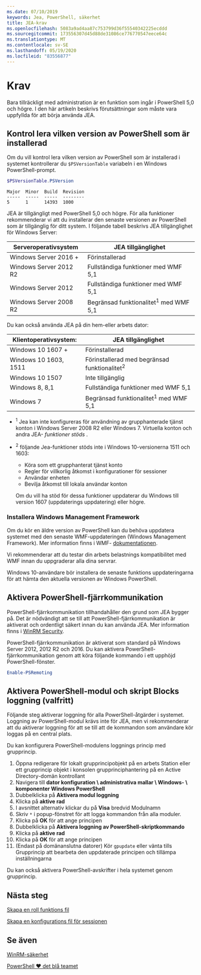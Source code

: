 ```yaml
---
ms.date: 07/10/2019
keywords: Jea, PowerShell, säkerhet
title: JEA-krav
ms.openlocfilehash: 5083a9ad4aa87c753799d36f55540342225ecddd
ms.sourcegitcommit: 173556307d45d88de31086ce776770547eece64c
ms.translationtype: MT
ms.contentlocale: sv-SE
ms.lasthandoff: 05/19/2020
ms.locfileid: "83556877"
---
```

# <a name="prerequisites"></a>Krav

Bara tillräckligt med administration är en funktion som ingår i PowerShell 5,0 och högre. I den här artikeln beskrivs förutsättningar som måste vara uppfyllda för att börja använda JEA.

## <a name="check-which-version-of-powershell-is-installed"></a>Kontrol lera vilken version av PowerShell som är installerad

Om du vill kontrol lera vilken version av PowerShell som är installerad i systemet kontrollerar du `$PSVersionTable` variabeln i en Windows PowerShell-prompt.

```powershell
$PSVersionTable.PSVersion
```

```Output
Major  Minor  Build  Revision
-----  -----  -----  --------
5      1      14393  1000
```

JEA är tillgängligt med PowerShell 5,0 och högre. För alla funktioner rekommenderar vi att du installerar den senaste versionen av PowerShell som är tillgänglig för ditt system. I följande tabell beskrivs JEA tillgänglighet för Windows Server:

| Serveroperativsystem |                JEA tillgänglighet                |
| ----------------------- | ---------------------------------------------- |
| Windows Server 2016 +    | Förinstallerad                                   |
| Windows Server 2012 R2  | Fullständiga funktioner med WMF 5,1                |
| Windows Server 2012     | Fullständiga funktioner med WMF 5,1                |
| Windows Server 2008 R2  | Begränsad funktionalitet<sup>1</sup> med WMF 5,1 |

Du kan också använda JEA på din hem-eller arbets dator:

| Klientoperativsystem: |                   JEA tillgänglighet                   |
| ----------------------- | ---------------------------------------------------- |
| Windows 10 1607 +        | Förinstallerad                                         |
| Windows 10 1603, 1511   | Förinstallerad med begränsad funktionalitet<sup>2</sup> |
| Windows 10 1507         | Inte tillgänglig                                        |
| Windows 8, 8,1          | Fullständiga funktioner med WMF 5,1                      |
| Windows 7               | Begränsad funktionalitet<sup>1</sup> med WMF 5,1       |

- <sup>1</sup> Jea kan inte konfigureras för användning av grupphanterade tjänst konton i Windows Server 2008 R2 eller Windows 7. Virtuella konton och andra JEA- *funktioner stöds* .

- <sup>2</sup> följande Jea-funktioner stöds inte i Windows 10-versionerna 1511 och 1603:

  - Köra som ett grupphanterat tjänst konto
  - Regler för villkorlig åtkomst i konfigurationer för sessioner
  - Användar enheten
  - Bevilja åtkomst till lokala användar konton

  Om du vill ha stöd för dessa funktioner uppdaterar du Windows till version 1607 (uppdaterings uppdatering) eller högre.

### <a name="install-windows-management-framework"></a>Installera Windows Management Framework

Om du kör en äldre version av PowerShell kan du behöva uppdatera systemet med den senaste WMF-uppdateringen (Windows Management Framework). Mer information finns i WMF- [dokumentationen](/powershell/scripting/wmf/overview).

Vi rekommenderar att du testar din arbets belastnings kompatibilitet med WMF innan du uppgraderar alla dina servrar.

Windows 10-användare bör installera de senaste funktions uppdateringarna för att hämta den aktuella versionen av Windows PowerShell.

## <a name="enable-powershell-remoting"></a>Aktivera PowerShell-fjärrkommunikation

PowerShell-fjärrkommunikation tillhandahåller den grund som JEA bygger på. Det är nödvändigt att se till att PowerShell-fjärrkommunikation är aktiverat och ordentligt säkert innan du kan använda JEA. Mer information finns i [WinRM Security](/powershell/scripting/learn/remoting/winrmsecurity).

PowerShell-fjärrkommunikation är aktiverat som standard på Windows Server 2012, 2012 R2 och 2016. Du kan aktivera PowerShell-fjärrkommunikation genom att köra följande kommando i ett upphöjd PowerShell-fönster.

```powershell
Enable-PSRemoting
```

## <a name="enable-powershell-module-and-script-block-logging-optional"></a>Aktivera PowerShell-modul och skript Blocks loggning (valfritt)

Följande steg aktiverar loggning för alla PowerShell-åtgärder i systemet. Loggning av PowerShell-modul krävs inte för JEA, men vi rekommenderar att du aktiverar loggning för att se till att de kommandon som användare kör loggas på en central plats.

Du kan konfigurera PowerShell-modulens loggnings princip med grupprincip.

1. Öppna redigerare för lokalt grupprincipobjekt på en arbets Station eller ett grupprincip objekt i konsolen grupprinciphantering på en Active Directory-domän kontrollant
2. Navigera till **dator konfiguration \\ administrativa mallar \\ Windows- \\ komponenter Windows PowerShell**
3. Dubbelklicka på **Aktivera modul loggning**
4. Klicka på **aktive rad**
5. I avsnittet alternativ klickar du på **Visa** bredvid Modulnamn
6. Skriv `*` i popup-fönstret för att logga kommandon från alla moduler.
7. Klicka på **OK** för att ange principen
8. Dubbelklicka på **Aktivera loggning av PowerShell-skriptkommando**
9. Klicka på **aktive rad**
10. Klicka på **OK** för att ange principen
11. (Endast på domänanslutna datorer) Kör `gpupdate` eller vänta tills Grupprincip att bearbeta den uppdaterade principen och tillämpa inställningarna

Du kan också aktivera PowerShell-avskrifter i hela systemet genom grupprincip.

## <a name="next-steps"></a>Nästa steg

[Skapa en roll funktions fil](role-capabilities.md)

[Skapa en konfigurations fil för sessionen](session-configurations.md)

## <a name="see-also"></a>Se även

[WinRM-säkerhet](/powershell/scripting/learn/remoting/winrmsecurity)

[PowerShell ♥ det blå teamet](https://devblogs.microsoft.com/powershell/powershell-the-blue-team/)
